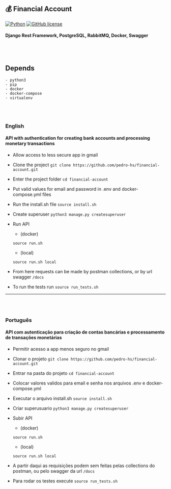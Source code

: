 ## 💰 Financial Account

[![Python](https://img.shields.io/badge/language-Python-green.svg)](https://github.com/pedro-hs/checkbox.sh/blob/master/checkbox.sh) [![GitHub license](https://img.shields.io/badge/license-MIT-blue.svg)](https://raw.githubusercontent.com/pedro-hs/terminal-checkbox.sh/master/LICENSE.md)

#### Django Rest Framework, PostgreSQL, RabbitMQ, Docker, Swagger

<br></br>

## Depends

```
- python3
- pip
- docker
- docker-compose
- virtualenv
```

<br></br>

### English

#### API with authentication for creating bank accounts and processing monetary transactions

- Allow access to less secure app in gmail

- Clone the project
  `git clone https://github.com/pedro-hs/financial-account.git`

- Enter the project folder
  `cd financial-account`

- Put valid values for email and password in .env and docker-compose.yml files

- Run the install.sh file
  `source install.sh`

- Create superuser
  `python3 manage.py createsuperuser`

- Run API

  - (docker)

  ```
  source run.sh
  ```

  - (local)

  ```
  source run.sh local
  ```

- From here requests can be made by postman collections, or by url swagger `/docs`

- To run the tests run
  `source run_tests.sh`

---

<br></br>

### Português

#### API com autenticação para criação de contas bancárias e processamento de transações monetárias

- Permitir acesso a app menos seguro no gmail

- Clonar o projeto
  `git clone https://github.com/pedro-hs/financial-account.git`

- Entrar na pasta do projeto
  `cd financial-account`

- Colocar valores validos para email e senha nos arquivos .env e docker-compose.yml

- Executar o arquivo install.sh
  `source install.sh`

- Criar superusuario
  `python3 manage.py createsuperuser`

- Subir API

  - (docker)

  ```
  source run.sh
  ```

  - (local)

  ```
  source run.sh local
  ```

- A partir daqui as requisições podem sem feitas pelas collections do postman, ou pelo swagger da url `/docs`

- Para rodar os testes execute
  `source run_tests.sh`
